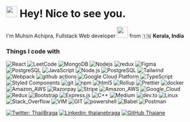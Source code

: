 <h1><img src="https://emojis.slackmojis.com/emojis/images/1531849430/4246/blob-sunglasses.gif?1531849430" width="30"/> Hey! Nice to see you.</h1>

<p>I'm Muhsin Achipra, Fullstack Web developer <img src="https://media.giphy.com/media/WUlplcMpOCEmTGBtBW/giphy.gif" width="30"> 
from 🇮🇳 <b>Kerala, India</b>
<h3>Things I code with</h3>
<p>
  <img alt="React" src="https://img.shields.io/badge/-React-45b8d8?style=flat-square&logo=react&logoColor=white" />
  <img alt="LeetCode" src="https://img.shields.io/badge/-LeetCode-FFA116?style=flat-square&logo=LeetCode&logoColor=black" />
  <img alt="MongoDB" src="https://img.shields.io/badge/-MongoDB-13aa52?style=flat-square&logo=mongodb&logoColor=white" />
  <img alt="Nodejs" src="https://img.shields.io/badge/-Nodejs-43853d?style=flat-square&logo=Node.js&logoColor=white" />
  <img alt="redux" src="https://img.shields.io/badge/-Redux-764ABC?style=flat-square&logo=redux&logoColor=white" />
  <img alt="Figma" src="https://img.shields.io/badge/-Figma-46a2f1?style=flat-square&logo=docker&logoColor=white" />
  <img alt="PostgreSQL" src="https://img.shields.io/badge/PostgreSQL-316192?style=flat-square&logo=postgresql&logoColor=white" />
  <img alt="JavaScript" src="https://img.shields.io/badge/JavaScript-F7DF1E?style=flat-square&logo=JavaScript&logoColor=white" />
  <img alt="Node.js" src="https://img.shields.io/badge/Node.js-43853D?style=flat-square&logo=node.js&logoColor=white" />
  <img alt="PostgreSQL" src="https://img.shields.io/badge/Visual_Studio_Code-0078D4?style=flat-square&logo=visual%20studio%20code&logoColor=white" />
  <img alt="Tailwind" src="https://img.shields.io/badge/-Tailwind-CC6699?style=flat-square&logo=sass&logoColor=white" />
  <img alt="Webpack" src="https://img.shields.io/badge/-Webpack-8DD6F9?style=flat-square&logo=webpack&logoColor=white" /> 
  <img alt="github actions" src="https://img.shields.io/badge/-Github_Actions-2088FF?style=flat-square&logo=github-actions&logoColor=white" />
  <img alt="Google Cloud Platform" src="https://img.shields.io/badge/-Google_Cloud_Platform-1a73e8?style=flat-square&logo=google-cloud&logoColor=white" />
  <img alt="TypeScript" src="https://img.shields.io/badge/-TypeScript-007ACC?style=flat-square&logo=typescript&logoColor=white" />
  <img alt="Styled Components" src="https://img.shields.io/badge/-Styled_Components-db7092?style=flat-square&logo=styled-components&logoColor=white" />
  <img alt="git" src="https://img.shields.io/badge/-Git-F05032?style=flat-square&logo=git&logoColor=white" />
  <img alt="npm" src="https://img.shields.io/badge/-NPM-CB3837?style=flat-square&logo=npm&logoColor=white" />
  <img alt="html5" src="https://img.shields.io/badge/-HTML5-E34F26?style=flat-square&logo=html5&logoColor=white" />
  <img alt="Rollup" src="https://img.shields.io/badge/-Rollup-EC4A3F?style=flat-square&logo=rollup.js&logoColor=white" />
  <img alt="Prettier" src="https://img.shields.io/badge/-Prettier-F7B93E?style=flat-square&logo=prettier&logoColor=white" />
  <img alt="docker" src="https://img.shields.io/badge/docker-%230db7ed.svg?style=for-the-badge&logo=docker&logoColor=white" />
  <img alt="Amazon_AWS" src="https://img.shields.io/badge/Amazon_AWS-FF9900?style=for-the-badge&logo=amazonaws&logoColor=white" />
  <img alt="Razorpay" src="https://img.shields.io/badge/Razorpay-02042B?style=for-the-badge&logo=razorpay&logoColor=3395FF" />
  <img alt="Stripe" src="https://img.shields.io/badge/Stripe-626CD9?style=for-the-badge&logo=Stripe&logoColor=white" />
  <img alt="Amazon_AWS" src="https://img.shields.io/badge/Amazon_AWS-232F3E?style=for-the-badge&logo=amazon-aws&logoColor=white" />
  <img alt="Google_Cloud" src="https://img.shields.io/badge/Google_Cloud-4285F4?style=for-the-badge&logo=google-cloud&logoColor=white" />
  <img alt="Redux" src="https://img.shields.io/badge/Redux-593D88?style=for-the-badge&logo=redux&logoColor=white" />
  <img alt="Bootstrap" src="https://img.shields.io/badge/Bootstrap-563D7C?style=for-the-badge&logo=bootstrap&logoColor=white" />
  <img alt="Express.js" src="https://img.shields.io/badge/Express.js-404D59?style=for-the-badge" />
  <img alt="C++" src="https://img.shields.io/badge/C%2B%2B-00599C?style=for-the-badge&logo=c%2B%2B&logoColor=white" />
  <img alt="Medium" src="https://img.shields.io/badge/Medium-12100E?style=for-the-badge&logo=medium&logoColor=white" />
  <img alt="dev.to" src="https://img.shields.io/badge/dev.to-0A0A0A?style=for-the-badge&logo=devdotto&logoColor=white" />
  <img alt="Linux" src="https://img.shields.io/badge/Linux-FCC624?style=for-the-badge&logo=linux&logoColor=black" />
  <img alt="Stack_Overflow" src="https://img.shields.io/badge/Stack_Overflow-FE7A16?style=for-the-badge&logo=stack-overflow&logoColor=white" />
  <img alt="VIM" src="https://img.shields.io/badge/VIM-%2311AB00.svg?&style=for-the-badge&logo=vim&logoColor=white" />
  <img alt="GIT" src="https://img.shields.io/badge/GIT-E44C30?style=for-the-badge&logo=git&logoColor=white" />
  <img alt="powershell" src="https://img.shields.io/badge/powershell-5391FE?style=for-the-badge&logo=powershell&logoColor=white" />
  <img alt="Babel" src="https://img.shields.io/badge/Babel-F9DC3e?style=for-the-badge&logo=babel&logoColor=black" />
  <img alt="Postman" src="https://img.shields.io/badge/Postman-FF6C37?style=for-the-badge&logo=postman&logoColor=white" />





[![Twitter: ThaiiBraga](https://img.shields.io/twitter/follow/ThaiiBraga?style=social)](https://twitter.com/ThaiiBraga)
[![Linkedin: thaianebraga](https://img.shields.io/badge/-thaianebraga-blue?style=flat-square&logo=Linkedin&logoColor=white&link=https://www.linkedin.com/in/thaianebraga/)](https://www.linkedin.com/in/thaianebraga/)
[![GitHub Thaiane](https://img.shields.io/github/followers/thaiane?label=follow&style=social)](https://github.com/Thaiane)

